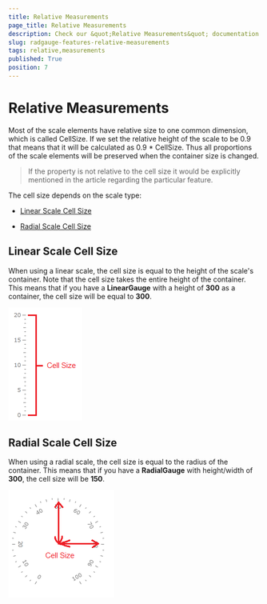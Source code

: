 ```yaml
---
title: Relative Measurements
page_title: Relative Measurements
description: Check our &quot;Relative Measurements&quot; documentation article for the RadGauge WPF control.
slug: radgauge-features-relative-measurements
tags: relative,measurements
published: True
position: 7
---
```


# Relative Measurements

Most of the scale elements have relative size to one common dimension, which is called CellSize. If we set the relative height of the scale to be 0.9 that means that it will be calculated as 0.9 * CellSize. Thus all proportions of the scale elements will be preserved when the container size is changed.

>If the property is not relative to the cell size it would be explicitly mentioned in the article regarding the particular feature.

The cell size depends on the scale type:

* [Linear Scale Cell Size](#linear-scale-cell-size)

* [Radial Scale Cell Size](#radial-scale-cell-size)

## Linear Scale Cell Size

When using a linear scale, the cell size is equal to the height of the scale's container. Note that the cell size takes the entire height of the container. This means that if you have a __LinearGauge__ with a height of __300__ as a container, the cell size will be equal to __300__.

![](images/RadGauge_Features_RelativeMeasurements_01.png)

## Radial Scale Cell Size

When using a radial scale, the cell size is equal to the radius of the container. This means that if you have a __RadialGauge__ with height/width of __300__, the cell size will be __150__.

![](images/RadGauge_Features_RelativeMeasurements_02.png)
